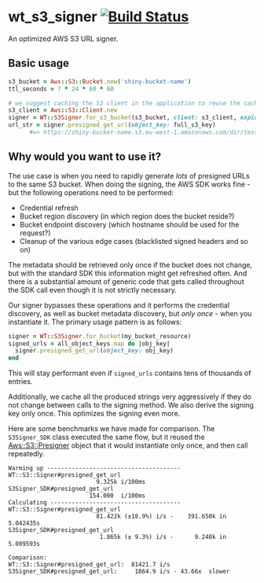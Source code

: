 # wt_s3_signer [![Build Status](https://travis-ci.org/WeTransfer/wt_s3_signer.svg?branch=master)](https://travis-ci.org/WeTransfer/wt_s3_signer)

An optimized AWS S3 URL signer.

## Basic usage

```ruby
s3_bucket = Aws::S3::Bucket.new('shiny-bucket-name')
ttl_seconds = 7 * 24 * 60 * 60

# we suggest caching the S3 client in the application to reuse the cached credentials
s3_client = Aws::S3::Client.new
signer = WT::S3Signer.for_s3_bucket(s3_bucket, client: s3_client, expires_in: ttl_seconds)
url_str = signer.presigned_get_url(object_key: full_s3_key)
      #=> https://shiny-bucket-name.s3.eu-west-1.amazonaws.com/dir/testobject?X-Amz-Algorithm...
```

## Why would you want to use it?

The use case is when you need to rapidly generate *lots* of presigned URLs to the same S3 bucket. When
doing the signing, the AWS SDK works fine - but the following operations need to be performed:

* Credential refresh
* Bucket region discovery (in which region does the bucket reside?)
* Bucket endpoint discovery (which hostname should be used for the request?)
* Cleanup of the various edge cases (blacklisted signed headers and so on)

The metadata should be retrieved only once if the bucket does not change, but with the standard
SDK this information might get refreshed often. And there is a substantial amount of generic
code that gets called throughout the SDK call even though it is not strictly necessary.

Our signer bypasses these operations and it performs the credential discovery, as well as bucket
metadata discovery, but *only once* - when you instantiate it. The primary usage pattern is as follows:

```ruby
signer = WT::S3Signer.for_bucket(my_bucket_resource)
signed_urls = all_object_keys.map do |obj_key|
  signer.presigned_get_url(object_key: obj_key)
end
```

This will stay performant even if `signed_urls` contains tens of thousands of entries.

Additionally, we cache all the produced strings very aggressively if they do not change between
calls to the signing method. We also derive the signing key only once. This optimizes the signing even more.

Here are some benchmarks we have made for comparison. The `S3Signer_SDK` class executed the same
flow, but it reused the [Aws::S3::Presigner](https://docs.aws.amazon.com/sdk-for-ruby/v3/api/Aws/S3/Presigner.html)
object that it would instantiate only once, and then call repeatedly.

```
Warming up --------------------------------------
WT::S3::Signer#presigned_get_url
                         9.325k i/100ms
S3Signer_SDK#presigned_get_url
                       154.000  i/100ms
Calculating -------------------------------------
WT::S3::Signer#presigned_get_url
                         81.422k (±18.9%) i/s -    391.650k in   5.042435s
S3Signer_SDK#presigned_get_url
                          1.865k (± 9.3%) i/s -      9.240k in   5.009593s

Comparison:
WT::S3::Signer#presigned_get_url:  81421.7 i/s
S3Signer_SDK#presigned_get_url:     1864.9 i/s - 43.66x  slower
```

